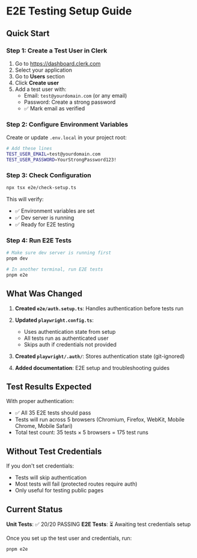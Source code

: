 # E2E Testing Setup Guide

## Quick Start

### Step 1: Create a Test User in Clerk

1. Go to <https://dashboard.clerk.com>
2. Select your application
3. Go to **Users** section
4. Click **Create user**
5. Add a test user with:
   - Email: `test@yourdomain.com` (or any email)
   - Password: Create a strong password
   - ✅ Mark email as verified

### Step 2: Configure Environment Variables

Create or update `.env.local` in your project root:

```bash
# Add these lines
TEST_USER_EMAIL=test@yourdomain.com
TEST_USER_PASSWORD=YourStrongPassword123!
```

### Step 3: Check Configuration

```bash
npx tsx e2e/check-setup.ts
```

This will verify:

- ✅ Environment variables are set
- ✅ Dev server is running
- ✅ Ready for E2E testing

### Step 4: Run E2E Tests

```bash
# Make sure dev server is running first
pnpm dev

# In another terminal, run E2E tests
pnpm e2e
```

## What Was Changed

1. **Created `e2e/auth.setup.ts`**: Handles authentication before tests run
2. **Updated `playwright.config.ts`**:
   - Uses authentication state from setup
   - All tests run as authenticated user
   - Skips auth if credentials not provided

3. **Created `playwright/.auth/`**: Stores authentication state (git-ignored)
4. **Added documentation**: E2E setup and troubleshooting guides

## Test Results Expected

With proper authentication:

- ✅ All 35 E2E tests should pass
- Tests will run across 5 browsers (Chromium, Firefox, WebKit, Mobile Chrome, Mobile Safari)
- Total test count: 35 tests × 5 browsers = 175 test runs

## Without Test Credentials

If you don't set credentials:

- Tests will skip authentication
- Most tests will fail (protected routes require auth)
- Only useful for testing public pages

## Current Status

**Unit Tests**: ✅ 20/20 PASSING
**E2E Tests**: ⏳ Awaiting test credentials setup

Once you set up the test user and credentials, run:

```bash
pnpm e2e
```
